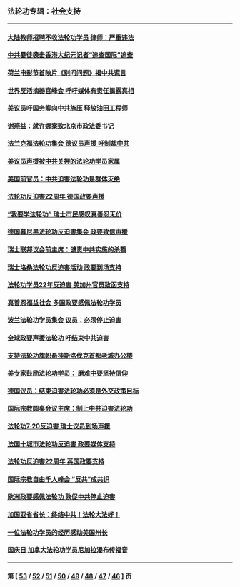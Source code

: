 ### 法轮功专辑：社会支持
---
#### [大陆教师招聘不收法轮功学员 律师：严重违法](../../pages/nf4386/n13365839.md?11150430) 
#### [中共暴徒袭击香港大纪元记者“追查国际”追查](../../pages/nf4386/n13343404.md?11150430) 
#### [荷兰电影节首映片《别问问题》揭中共谎言](../../pages/nf4386/n13321179.md?11150430) 
#### [世界反活摘器官峰会 呼吁媒体有责任揭露真相](../../pages/nf4386/n13264475.md?11150430) 
#### [美议员吁国务卿向中共施压 释放油田工程师](../../pages/nf4386/n13233845.md?11150430) 
#### [谢燕益：就许娜案致北京市政法委书记](../../pages/nf4386/n13182701.md?11150430) 
#### [法兰克福法轮功集会 德议员声援 吁制裁中共](../../pages/nf4386/n13175975.md?11150430) 
#### [美议员声援被中共关押的法轮功学员家属](../../pages/nf4386/n13158310.md?11150430) 
#### [美国前官员：中共迫害法轮功是群体灭绝](../../pages/nf4386/n13157750.md?11150430) 
#### [法轮功反迫害22周年 德国政要声援](../../pages/nf4386/n13143632.md?11150430) 
#### [“我要学法轮功” 瑞士市民感叹真善忍无价](../../pages/nf4386/n13129633.md?11150430) 
#### [德国慕尼黑法轮功反迫害集会 政要致信声援](../../pages/nf4386/n13129148.md?11150430) 
#### [瑞士联邦议会前主席：谴责中共实施的杀戮](../../pages/nf4386/n13127336.md?11150430) 
#### [瑞士洛桑法轮功反迫害活动 政要到场支持](../../pages/nf4386/n13119398.md?11150430) 
#### [法轮功学员22年反迫害 美加州官员致函支持](../../pages/nf4386/n13118879.md?11150430) 
#### [真善忍福益社会 多国政要感佩法轮功学员](../../pages/nf4386/n13116951.md?11150430) 
#### [波兰法轮功学员集会 议员：必须停止迫害](../../pages/nf4386/n13116685.md?11150430) 
#### [全球政要声援法轮功 吁结束中共迫害](../../pages/nf4386/n13114441.md?11150430) 
#### [支持法轮功旗帜悬挂斯洛伐克首都老城办公楼](../../pages/nf4386/n13112261.md?11150430) 
#### [美专家鼓励法轮功学员： 磨难中要坚持信仰](../../pages/nf4386/n13108359.md?11150430) 
#### [德国议员：结束迫害法轮功必须是外交政策目标](../../pages/nf4386/n13109600.md?11150430) 
#### [国际宗教圆桌会议主席：制止中共迫害法轮功](../../pages/nf4386/n13108177.md?11150430) 
#### [法轮功7·20反迫害 瑞士议员到场声援](../../pages/nf4386/n13107072.md?11150430) 
#### [法国十城市法轮功反迫害 政要媒体支持](../../pages/nf4386/n13104833.md?11150430) 
#### [法轮功反迫害22周年 英国政要支持](../../pages/nf4386/n13091349.md?11150430) 
#### [国际宗教自由千人峰会 “反共”成共识](../../pages/nf4386/n13091403.md?11150430) 
#### [欧洲政要感佩法轮功 敦促中共停止迫害](../../pages/nf4386/n13090743.md?11150430) 
#### [加国亚省省长：终结中共！法轮大法好！](../../pages/nf4386/n13084394.md?11150430) 
#### [一位法轮功学员的经历感动美国州长](../../pages/nf4386/n13078953.md?11150430) 
#### [国庆日 加拿大法轮功学员尼加拉瀑布传福音](../../pages/nf4386/n13064493.md?11150430) 

---
#### 第 [ [53](./53.md?11150430) / [52](./52.md?11150430) / [51](./51.md?11150430) / [50](./50.md?11150430) / [49](./49.md?11150430) / [48](./48.md?11150430) / [47](./47.md?11150430) / [46](./46.md?11150430) ] 页
